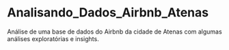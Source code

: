 # Analisando_Dados_Airbnb_Atenas
Análise de uma base de dados do Airbnb da cidade de Atenas com algumas análises exploratórias e insights.
